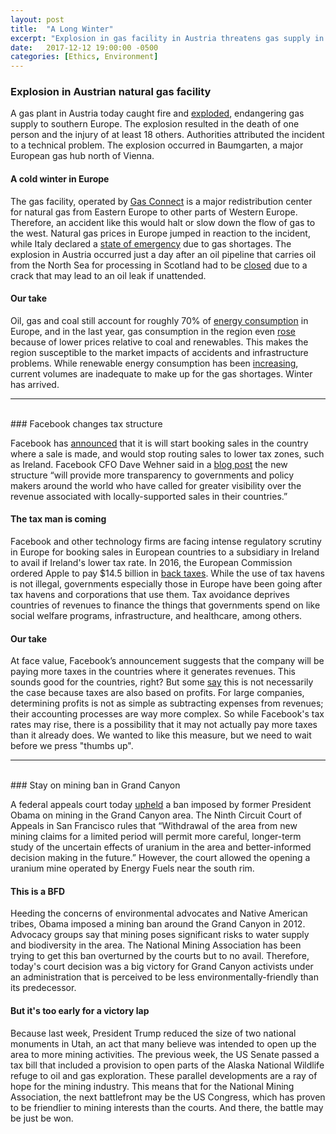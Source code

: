 ```yaml
---
layout: post
title:  "A Long Winter"
excerpt: "Explosion in gas facility in Austria threatens gas supply in Europe. Facebook will stop using low tax zones like Ireland. US appeals court upholds mining ban in Grand Canyon area."
date:   2017-12-12 19:00:00 -0500
categories: [Ethics, Environment]
---
```


### Explosion in Austrian natural gas facility

A gas plant in Austria today caught fire and [exploded](https://www.theguardian.com/world/2017/dec/12/italy-declares-state-emergency-gas-explosion-austria), endangering gas supply to southern Europe. The explosion resulted in the death of one person and the injury of at least 18 others. Authorities attributed the incident to a technical problem. The explosion occurred in Baumgarten, a major European gas hub north of Vienna.

#### A cold winter in Europe

The gas facility, operated by [Gas Connect](http://www.gasconnect.at/en) is a major redistribution center for natural gas from Eastern Europe to other parts of Western Europe. Therefore, an accident like this would halt or slow down the flow of gas to the west. Natural gas prices in Europe jumped in reaction to the incident, while Italy declared a [state of emergency](https://www.theguardian.com/world/2017/dec/12/italy-declares-state-emergency-gas-explosion-austria) due to gas shortages. The explosion in Austria occurred just a day after an oil pipeline that carries oil from the North Sea for processing in Scotland had to be [closed](http://www.bbc.com/news/uk-scotland-north-east-orkney-shetland-42322771) due to a crack that may lead to an oil leak if unattended.

#### Our take

Oil, gas and coal still account for roughly 70% of [energy consumption](http://ec.europa.eu/eurostat/statistics-explained/index.php/Energy_trends) in Europe, and in the last year, gas consumption in the region even [rose](https://www.bp.com/content/dam/bp/en/corporate/pdf/energy-economics/statistical-review-2017/bp-statistical-review-of-world-energy-2017-full-report.pdf) because of lower prices relative to coal and renewables. This makes the region susceptible to the market impacts of accidents and infrastructure problems. While renewable energy consumption has been [increasing](http://ec.europa.eu/eurostat/statistics-explained/index.php/Renewable_energy_statistics#Main_statistical_findings), current volumes are inadequate to make up for the gas shortages. Winter has arrived.

<hr />
<br />
### Facebook changes tax structure

Facebook has [announced](https://www.politico.eu/article/facebook-tax-digital-europe-revenue-sales-corporate-ireland-david-wehner/) that it is will start booking sales in the country where a sale is made, and would stop routing sales to lower tax zones, such as Ireland. Facebook CFO Dave Wehner said in a [blog post](https://newsroom.fb.com/news/2017/12/moving-to-a-local-selling-model/) the new structure “will provide more transparency to governments and policy makers around the world who have called for greater visibility over the revenue associated with locally-supported sales in their countries.”

#### The tax man is coming

Facebook and other technology firms are facing intense regulatory scrutiny in Europe for booking sales in European countries to a subsidiary in Ireland to avail if Ireland's lower tax rate. In 2016, the European Commission ordered Apple to pay $14.5 billion in [back taxes](https://www.npr.org/2016/08/30/491984277/european-commission-orders-apple-to-pay-14-5-billion-in-taxes). While the use of tax havens is not illegal, governments especially those in Europe have been going after tax havens and corporations that use them. Tax avoidance deprives countries of revenues to finance the things that governments spend on like social welfare programs, infrastructure, and healthcare, among others.

#### Our take

At face value, Facebook’s announcement suggests that the company will be paying more taxes in the countries where it generates revenues. This sounds good for the countries, right? But some [say](http://www.bbc.com/news/business-42324485) this is not necessarily the case because taxes are also based on profits. For large companies, determining profits is not as simple as subtracting expenses from revenues; their accounting processes are way more complex. So while Facebook's tax rates may rise, there is a possibility that it may not actually pay more taxes than it already does. We wanted to like this measure, but we need to wait before we press "thumbs up".

<hr />
<br />
### Stay on mining ban in Grand Canyon

A federal appeals court today [upheld](https://www.reuters.com/article/us-usa-mining-grandcanyon/u-s-court-upholds-grand-canyon-uranium-mining-ban-but-allows-mine-nearby-idUSKBN1E62LO) a ban imposed by former President Obama on mining in the Grand Canyon area. The Ninth Circuit Court of Appeals in San Francisco rules that “Withdrawal of the area from new mining claims for a limited period will permit more careful, longer-term study of the uncertain effects of uranium in the area and better-informed decision making in the future.” However, the court allowed the opening a uranium mine operated by Energy Fuels near the south rim.

#### This is a BFD

Heeding the concerns of environmental advocates and Native American tribes, Obama imposed a mining ban around the Grand Canyon in 2012. Advocacy groups say that mining poses significant risks to water supply and biodiversity in the area. The National Mining Association has been trying to get this ban overturned by the courts but to no avail. Therefore, today's court decision was a big victory for Grand Canyon activists under an administration that is perceived to be less environmentally-friendly than its predecessor.

#### But it's too early for a victory lap

Because last week, President Trump reduced the size of two national monuments in Utah, an act that many believe was intended to open up the area to more mining activities. The previous week, the US Senate passed a tax bill that included a provision to open parts of the Alaska National Wildlife refuge to oil and gas exploration. These parallel developments are a ray of hope for the mining industry. This means that for the National Mining Association, the next battlefront may be the US Congress, which has proven to be friendlier to mining interests than the courts. And there, the battle may be just be won.
